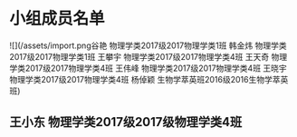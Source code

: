 #                             小组成员名单

![](/assets/import.png谷艳         物理学类2017级2017物理学类1班 韩金炜     物理学类2017级2017物理学类1班 王攀宇     物理学类2017级2017物理学类4班 王天奇     物理学类2017级2017物理学类4班 王伟峰     物理学类2017级2017物理学类4班 王晓宇     物理学类2017级2017物理学类4班 杨倬颖     生物学萃英班2016级2016生物学萃英班)

##     王小东   物理学类2017级2017级物理学类4班



